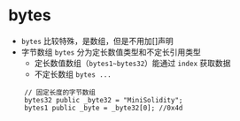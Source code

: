# bytes
- `bytes` 比较特殊，是数组，但是不用加[]声明
- 字节数组 `bytes` 分为定长数值类型和不定长引用类型
  - 定长数值数组（`bytes1~bytes32`）能通过 `index` 获取数据
  - 不定长数组 `bytes ...`
```solidity
    // 固定长度的字节数组
    bytes32 public _byte32 = "MiniSolidity"; 
    bytes1 public _byte = _byte32[0]; //0x4d
```
